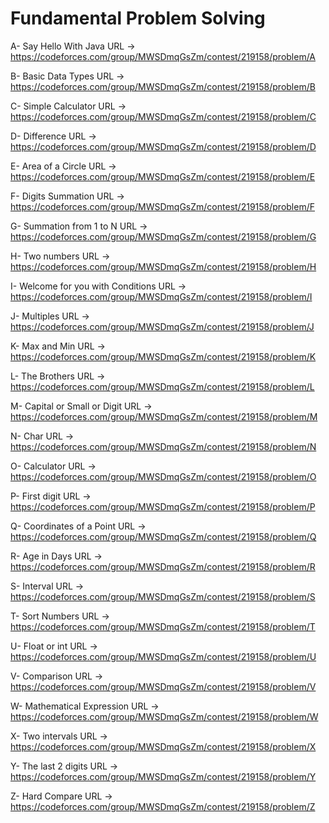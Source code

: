 # Fundamental Problem Solving

A- Say Hello With Java URL -> https://codeforces.com/group/MWSDmqGsZm/contest/219158/problem/A

B- Basic Data Types URL -> https://codeforces.com/group/MWSDmqGsZm/contest/219158/problem/B

C- Simple Calculator URL -> https://codeforces.com/group/MWSDmqGsZm/contest/219158/problem/C

D- Difference URL -> https://codeforces.com/group/MWSDmqGsZm/contest/219158/problem/D

E- Area of a Circle URL -> https://codeforces.com/group/MWSDmqGsZm/contest/219158/problem/E

F- Digits Summation URL -> https://codeforces.com/group/MWSDmqGsZm/contest/219158/problem/F

G- Summation from 1 to N URL -> https://codeforces.com/group/MWSDmqGsZm/contest/219158/problem/G

H- Two numbers URL -> https://codeforces.com/group/MWSDmqGsZm/contest/219158/problem/H

I- Welcome for you with Conditions URL -> https://codeforces.com/group/MWSDmqGsZm/contest/219158/problem/I

J- Multiples URL -> https://codeforces.com/group/MWSDmqGsZm/contest/219158/problem/J

K- Max and Min URL -> https://codeforces.com/group/MWSDmqGsZm/contest/219158/problem/K

L- The Brothers URL -> https://codeforces.com/group/MWSDmqGsZm/contest/219158/problem/L

M- Capital or Small or Digit URL -> https://codeforces.com/group/MWSDmqGsZm/contest/219158/problem/M

N- Char URL -> https://codeforces.com/group/MWSDmqGsZm/contest/219158/problem/N

O- Calculator URL -> https://codeforces.com/group/MWSDmqGsZm/contest/219158/problem/O

P- First digit URL -> https://codeforces.com/group/MWSDmqGsZm/contest/219158/problem/P

Q- Coordinates of a Point URL -> https://codeforces.com/group/MWSDmqGsZm/contest/219158/problem/Q

R- Age in Days URL -> https://codeforces.com/group/MWSDmqGsZm/contest/219158/problem/R

S- Interval URL -> https://codeforces.com/group/MWSDmqGsZm/contest/219158/problem/S

T- Sort Numbers URL -> https://codeforces.com/group/MWSDmqGsZm/contest/219158/problem/T

U- Float or int URL -> https://codeforces.com/group/MWSDmqGsZm/contest/219158/problem/U

V- Comparison URL -> https://codeforces.com/group/MWSDmqGsZm/contest/219158/problem/V

W- Mathematical Expression URL -> https://codeforces.com/group/MWSDmqGsZm/contest/219158/problem/W

X- Two intervals URL -> https://codeforces.com/group/MWSDmqGsZm/contest/219158/problem/X

Y- The last 2 digits URL -> https://codeforces.com/group/MWSDmqGsZm/contest/219158/problem/Y

Z- Hard Compare URL -> https://codeforces.com/group/MWSDmqGsZm/contest/219158/problem/Z